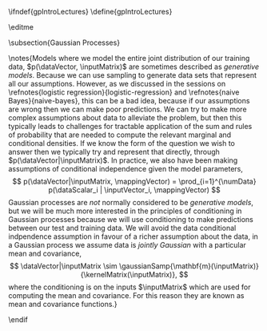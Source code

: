 \ifndef{gpIntroLectures}
\define{gpIntroLectures}

\editme

\subsection{Gaussian Processes}

\notes{Models where we model the entire joint distribution of our training data, $p(\dataVector, \inputMatrix)$ are sometimes described as *generative models*. Because we can use sampling to generate data sets that represent all our assumptions. However, as we discussed in the sessions on \refnotes{logistic regression}{logistic-regression} and \refnotes{naive Bayes}{naive-bayes}, this can be a bad idea, because if our assumptions are wrong then we can make poor predictions. We can try to make more complex assumptions about data to alleviate the problem, but then this typically leads to challenges for tractable application of the sum and rules of probability that are needed to compute the relevant marginal and conditional densities. If we know the form of the question we wish to answer then we typically try and represent that directly, through $p(\dataVector|\inputMatrix)$.  In practice, we also have been making assumptions of conditional independence given the model parameters,
$$
p(\dataVector|\inputMatrix, \mappingVector) =
\prod_{i=1}^{\numData} p(\dataScalar_i | \inputVector_i, \mappingVector)
$$
Gaussian processes are *not* normally considered to be *generative models*, but we will be much more interested in the principles of conditioning in Gaussian processes because we will use conditioning to make predictions between our test and training data. We will avoid the data conditional indpendence assumption in favour of a richer assumption about the data, in a Gaussian process we assume data is *jointly Gaussian* with a particular mean and covariance,
$$
\dataVector|\inputMatrix \sim \gaussianSamp{\mathbf{m}(\inputMatrix)}{\kernelMatrix(\inputMatrix)},
$$
where the conditioning is on the inputs $\inputMatrix$ which are used for computing the mean and covariance. For this reason they are known as mean and covariance functions.}

\endif
